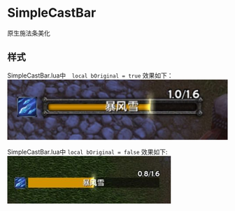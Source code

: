 # SimpleCastBar
原生施法条美化

## 样式
SimpleCastBar.lua中　`local bOriginal = true` 效果如下：
![image](https://github.com/StartAt24/SimpleCastBar/blob/master/screenshot/original.jpg)

SimpleCastBar.lua中 `local bOriginal = false` 效果如下:
![image](https://github.com/StartAt24/SimpleCastBar/blob/master/screenshot/fancy.jpg)


